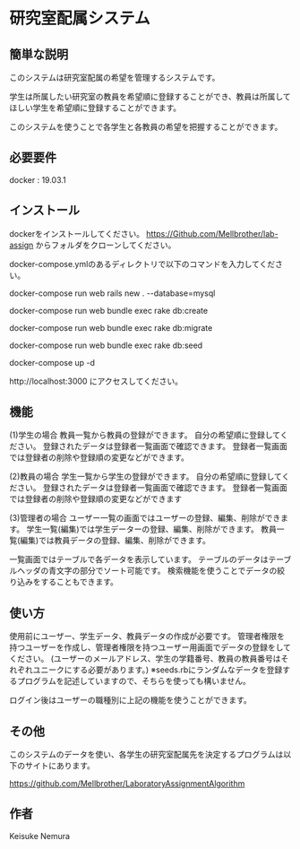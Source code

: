 # 研究室配属システム

## 簡単な説明
このシステムは研究室配属の希望を管理するシステムです。

学生は所属したい研究室の教員を希望順に登録することができ、教員は所属してほしい学生を希望順に登録することができます。

このシステムを使うことで各学生と各教員の希望を把握することができます。

## 必要要件
docker : 19.03.1

## インストール
dockerをインストールしてください。
https://Github.com/Mellbrother/lab-assign からフォルダをクローンしてください。

docker-compose.ymlのあるディレクトリで以下のコマンドを入力してください。

docker-compose run web rails new . --database=mysql

docker-compose run web bundle exec rake db:create

docker-compose run web bundle exec rake db:migrate

docker-compose run web bundle exec rake db:seed

docker-compose up -d

http://localhost:3000 にアクセスしてください。

## 機能
(1)学生の場合
教員一覧から教員の登録ができます。
自分の希望順に登録してください。
登録されたデータは登録者一覧画面で確認できます。
登録者一覧画面では登録者の削除や登録順の変更などができます。

(2)教員の場合
学生一覧から学生の登録ができます。
自分の希望順に登録してください。
登録されたデータは登録者一覧画面で確認できます。
登録者一覧画面では登録者の削除や登録順の変更などができます

(3)管理者の場合
ユーザー一覧の画面ではユーザーの登録、編集、削除ができます。
学生一覧(編集)では学生データーの登録、編集、削除ができます。
教員一覧(編集)では教員データの登録、編集、削除ができます。


一覧画面ではテーブルで各データを表示しています。
テーブルのデータはテーブルヘッダの青文字の部分でソート可能です。
検索機能を使うことでデータの絞り込みをすることもできます。

## 使い方
使用前にユーザー、学生データ、教員データの作成が必要です。
管理者権限を持つユーザーを作成し、管理者権限を持つユーザー用画面でデータの登録をしてください。
(ユーザーのメールアドレス、学生の学籍番号、教員の教員番号はそれぞれユニークにする必要があります。)
※seeds.rbにランダムなデータを登録するプログラムを記述していますので、そちらを使っても構いません。

ログイン後はユーザーの職種別に上記の機能を使うことができます。

## その他
このシステムのデータを使い、各学生の研究室配属先を決定するプログラムは以下のサイトにあります。

https://github.com/Mellbrother/LaboratoryAssignmentAlgorithm

## 作者
Keisuke Nemura